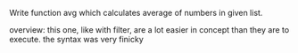 Write function avg which calculates average of numbers in given list. 

overview: this one, like with filter, are a lot easier in concept than they are to execute. the syntax was very finicky

